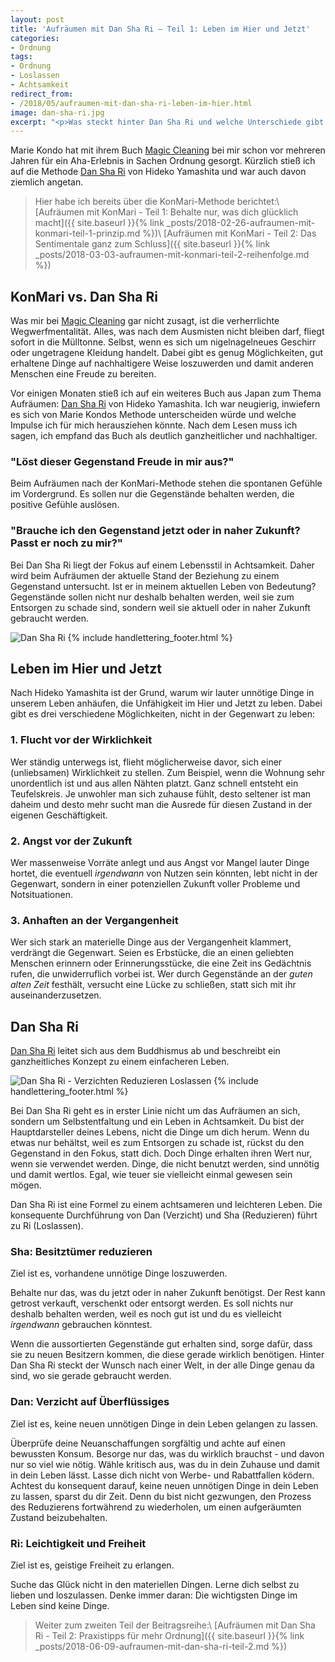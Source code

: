 ```yaml
---
layout: post
title: 'Aufräumen mit Dan Sha Ri – Teil 1: Leben im Hier und Jetzt'
categories:
- Ordnung
tags:
- Ordnung
- Loslassen
- Achtsamkeit
redirect_from:
- /2018/05/aufraumen-mit-dan-sha-ri-leben-im-hier.html
image: dan-sha-ri.jpg
excerpt: "<p>Was steckt hinter Dan Sha Ri und welche Unterschiede gibt es zu KonMari, der Methode von Marie Kondo?</p>"
---
```


Marie Kondo hat mit ihrem Buch [Magic Cleaning](https://www.amazon.de/Magic-Cleaning-richtiges-Aufr%C3%A4umen-ver%C3%A4ndert/dp/3499624818/ref=sr_1_1?ie=UTF8&qid=1519605852&sr=8-1&keywords=magic+cleaning) bei
mir schon vor mehreren Jahren für ein Aha-Erlebnis in Sachen Ordnung
gesorgt. Kürzlich stieß ich auf die Methode [Dan Sha Ri](https://www.amazon.de/Dan-Sha-Ri-entr%C3%BCmpeln-japanischen-Erfolgsmethode-%C3%9Cberfl%C3%BCssiges-ebook/dp/B01G1SA28Y/ref=sr_1_1?ie=UTF8&qid=1524167898&sr=8-1&keywords=danshari) von Hideko Yamashita
und war auch davon ziemlich angetan.

>Hier habe ich bereits über die KonMari-Methode berichtet:\\
[Aufräumen mit KonMari - Teil 1: Behalte nur, was dich glücklich macht]({{ site.baseurl }}{% link _posts/2018-02-26-aufraumen-mit-konmari-teil-1-prinzip.md %})\\
[Aufräumen mit KonMari - Teil 2: Das Sentimentale ganz zum Schluss]({{ site.baseurl }}{% link _posts/2018-03-03-aufraumen-mit-konmari-teil-2-reihenfolge.md %})

## KonMari vs. Dan Sha Ri

Was mir bei [Magic Cleaning](https://www.amazon.de/Magic-Cleaning-richtiges-Aufr%C3%A4umen-ver%C3%A4ndert/dp/3499624818/ref=sr_1_1?ie=UTF8&qid=1519605852&sr=8-1&keywords=magic+cleaning)
gar nicht zusagt, ist die verherrlichte Wegwerfmentalität.
Alles, was nach dem Ausmisten nicht bleiben darf, fliegt sofort in die
Mülltonne. Selbst, wenn es sich um nigelnagelneues Geschirr oder
ungetragene Kleidung handelt. Dabei gibt es genug Möglichkeiten, gut
erhaltene Dinge auf nachhaltigere Weise loszuwerden und damit anderen
Menschen eine Freude zu bereiten.

Vor einigen Monaten stieß ich auf ein weiteres Buch aus Japan zum Thema
Aufräumen: [Dan Sha Ri](https://www.amazon.de/Dan-Sha-Ri-entr%C3%BCmpeln-japanischen-Erfolgsmethode-%C3%9Cberfl%C3%BCssiges-ebook/dp/B01G1SA28Y/ref=sr_1_1?ie=UTF8&qid=1524167898&sr=8-1&keywords=danshari)
von Hideko Yamashita. Ich war neugierig, inwiefern es sich von Marie
Kondos Methode unterscheiden würde und welche Impulse ich für mich
herausziehen könnte. Nach dem Lesen muss ich sagen, ich empfand das Buch
als deutlich ganzheitlicher und nachhaltiger.

### "Löst dieser Gegenstand Freude in mir aus?"

Beim Aufräumen nach der KonMari-Methode stehen die spontanen Gefühle im
Vordergrund. Es sollen nur die Gegenstände behalten werden, die positive
Gefühle auslösen.

### "Brauche ich den Gegenstand jetzt oder in naher Zukunft? Passt er noch zu mir?"

Bei Dan Sha Ri liegt der Fokus auf einem Lebensstil in Achtsamkeit.
Daher wird beim Aufräumen der aktuelle Stand der Beziehung zu einem
Gegenstand untersucht. Ist er in meinem aktuellen Leben von Bedeutung?
Gegenstände sollen nicht nur deshalb behalten werden, weil sie zum
Entsorgen zu schade sind, sondern weil sie aktuell oder in naher Zukunft
gebraucht werden.

![Dan Sha Ri]({{site.baseurl}}/assets/img/posts/dan-sha-ri.jpg)
{% include handlettering_footer.html %}

## Leben im Hier und Jetzt

Nach Hideko Yamashita ist der Grund, warum wir lauter unnötige Dinge in
unserem Leben anhäufen, die Unfähigkeit im Hier und Jetzt zu leben.
Dabei gibt es drei verschiedene Möglichkeiten, nicht in der Gegenwart zu
leben:

### 1. Flucht vor der Wirklichkeit

Wer ständig unterwegs ist, flieht möglicherweise davor, sich einer
(unliebsamen) Wirklichkeit zu stellen. Zum Beispiel, wenn die Wohnung
sehr unordentlich ist und aus allen Nähten platzt. Ganz schnell entsteht
ein Teufelskreis. Je unwohler man sich zuhause fühlt, desto seltener ist
man daheim und desto mehr sucht man die Ausrede für diesen Zustand in
der eigenen Geschäftigkeit.

### 2. Angst vor der Zukunft

Wer massenweise Vorräte anlegt und aus Angst vor Mangel lauter Dinge
hortet, die eventuell *irgendwann* von Nutzen sein könnten, lebt nicht
in der Gegenwart, sondern in einer potenziellen Zukunft voller Probleme
und Notsituationen.

### 3. Anhaften an der Vergangenheit

Wer sich stark an materielle Dinge aus der Vergangenheit klammert,
verdrängt die Gegenwart. Seien es Erbstücke, die an einen geliebten
Menschen erinnern oder Erinnerungsstücke, die eine Zeit ins Gedächtnis
rufen, die unwiderruflich vorbei ist. Wer durch Gegenstände an der
*guten alten Zeit* festhält, versucht eine Lücke zu schließen, statt
sich mit ihr auseinanderzusetzen.

## Dan Sha Ri

[Dan Sha Ri](https://www.amazon.de/Dan-Sha-Ri-entr%C3%BCmpeln-japanischen-Erfolgsmethode-%C3%9Cberfl%C3%BCssiges-ebook/dp/B01G1SA28Y/ref=sr_1_1?ie=UTF8&qid=1524167898&sr=8-1&keywords=danshari)
leitet sich aus dem Buddhismus ab und beschreibt ein ganzheitliches
Konzept zu einem einfacheren Leben.

![Dan Sha Ri - Verzichten Reduzieren Loslassen]({{site.baseurl}}/assets/img/posts/dan-sha-ri-1.jpg)
{% include handlettering_footer.html %}

Bei Dan Sha Ri geht es in erster Linie nicht um das Aufräumen an sich,
sondern um Selbstentfaltung und ein Leben in Achtsamkeit. Du bist der
Hauptdarsteller deines Lebens, nicht die Dinge um dich herum. Wenn du
etwas nur behältst, weil es zum Entsorgen zu schade ist, rückst du den
Gegenstand in den Fokus, statt dich. Doch Dinge erhalten ihren Wert nur,
wenn sie verwendet werden. Dinge, die nicht benutzt werden, sind unnötig
und damit wertlos. Egal, wie teuer sie vielleicht einmal gewesen sein
mögen.

Dan Sha Ri ist eine Formel zu einem achtsameren und leichteren Leben.
Die konsequente Durchführung von Dan (Verzicht) und Sha (Reduzieren)
führt zu Ri (Loslassen).

### Sha: Besitztümer reduzieren

Ziel ist es, vorhandene unnötige Dinge loszuwerden.

Behalte nur das, was du jetzt oder in naher Zukunft benötigst. Der Rest
kann getrost verkauft, verschenkt oder entsorgt werden. Es soll nichts
nur deshalb behalten werden, weil es noch gut ist und du es vielleicht
*irgendwann* gebrauchen könntest.

Wenn die aussortierten Gegenstände gut erhalten sind, sorge dafür, dass
sie zu neuen Besitzern kommen, die diese gerade wirklich benötigen.
Hinter Dan Sha Ri steckt der Wunsch nach einer Welt, in der alle Dinge
genau da sind, wo sie gerade gebraucht werden.

### Dan: Verzicht auf Überflüssiges

Ziel ist es, keine neuen unnötigen Dinge in dein Leben gelangen zu
lassen.

Überprüfe deine Neuanschaffungen sorgfältig und achte auf einen
bewussten Konsum. Besorge nur das, was du wirklich brauchst - und davon
nur so viel wie nötig. Wähle kritisch aus, was du in dein Zuhause und
damit in dein Leben lässt. Lasse dich nicht von Werbe- und Rabattfallen
ködern. Achtest du konsequent darauf, keine neuen unnötigen Dinge in
dein Leben zu lassen, sparst du dir Zeit. Denn du bist nicht gezwungen,
den Prozess des Reduzierens fortwährend zu wiederholen, um einen
aufgeräumten Zustand beizubehalten.

### Ri: Leichtigkeit und Freiheit

Ziel ist es, geistige Freiheit zu erlangen.

Suche das Glück nicht in den materiellen Dingen. Lerne dich selbst zu
lieben und loszulassen. Denke immer daran: Die wichtigsten Dinge im
Leben sind keine Dinge.

>Weiter zum zweiten Teil der Beitragsreihe:\\
[Aufräumen mit Dan Sha Ri - Teil 2: Praxistipps für mehr Ordnung]({{ site.baseurl }}{% link _posts/2018-06-09-aufraumen-mit-dan-sha-ri-teil-2.md %})
